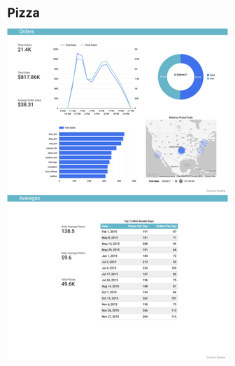 # Pizza

![Pizza Dashboard 1](Pizza-Report-Dashboard-1.png)
![Pizza Dashboard 2](Pizza-Report-Dashboard-2.png)
